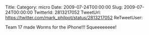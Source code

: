 Title: 
Category: micro
Date: 2009-07-24T00:00:00
Slug: 2009-07-24T00:00:00
TwitterId: 2813217052
TweetUrl: https://twitter.com/mark_philpot/status/2813217052
ReTweetUser: 

Team 17 made Worms for the iPhone!!! Squeeeeeeee!